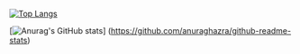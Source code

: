 [![Top Langs](https://github-readme-stats.vercel.app/api/top-langs/?username=mattuu0&theme=onedark
)](https://github.com/anuraghazra/github-readme-stats)

[![Anurag's GitHub stats](https://github-readme-stats.vercel.app/api?username=mattuu0)]
(https://github.com/anuraghazra/github-readme-stats)
